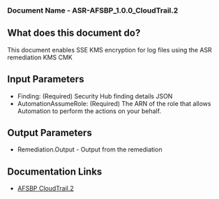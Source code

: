 ### Document Name - ASR-AFSBP_1.0.0_CloudTrail.2
## What does this document do?
This document enables SSE KMS encryption for log files using the ASR remediation KMS CMK
## Input Parameters
* Finding: (Required) Security Hub finding details JSON
* AutomationAssumeRole: (Required) The ARN of the role that allows Automation to perform the actions on your behalf.
## Output Parameters
* Remediation.Output - Output from the remediation

## Documentation Links
* [AFSBP CloudTrail.2](https://docs.aws.amazon.com/securityhub/latest/userguide/securityhub-standards-fsbp-controls.html#fsbp-cloudtrail-2)
